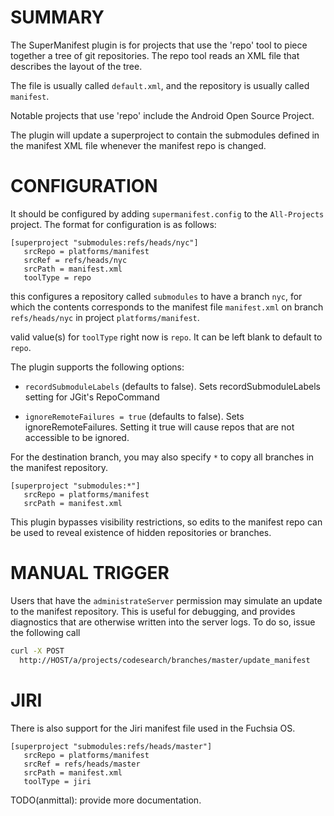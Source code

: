 SUMMARY
=======

The SuperManifest plugin is for projects that use the 'repo' tool to piece
together a tree of git repositories. The repo tool reads an XML file that
describes the layout of the tree.

The file is usually called `default.xml`, and the repository is usually called
`manifest`.

Notable projects that use 'repo' include the Android Open Source Project.

The plugin will update a superproject to contain the submodules defined in the
manifest XML file whenever the manifest repo is changed.


CONFIGURATION
=============

It should be configured by adding `supermanifest.config` to the
`All-Projects` project. The format for configuration is as follows:


```
[superproject "submodules:refs/heads/nyc"]
   srcRepo = platforms/manifest
   srcRef = refs/heads/nyc
   srcPath = manifest.xml
   toolType = repo
```

this configures a repository called `submodules` to have a branch
`nyc`, for which the contents corresponds to the manifest file
`manifest.xml` on branch `refs/heads/nyc` in project `platforms/manifest`.

valid value(s) for `toolType` right now is `repo`. It can be left blank to
default to `repo`.

The plugin supports the following options:

*  `recordSubmoduleLabels` (defaults to false). Sets recordSubmoduleLabels
   setting for JGit's RepoCommand

*  `ignoreRemoteFailures = true` (defaults to false). Sets ignoreRemoteFailures.
   Setting it true will cause repos that are not accessible to be ignored.


For the destination branch, you may also specify `*` to copy all
branches in the manifest repository.

```
[superproject "submodules:*"]
   srcRepo = platforms/manifest
   srcPath = manifest.xml
```

This plugin bypasses visibility restrictions, so edits to the manifest
repo can be used to reveal existence of hidden repositories or
branches.


MANUAL TRIGGER
==============

Users that have the `administrateServer` permission may simulate an update to
the manifest repository. This is useful for debugging, and provides diagnostics
that are otherwise written into the server logs. To do so, issue the following
call

```sh
curl -X POST
  http://HOST/a/projects/codesearch/branches/master/update_manifest
```


JIRI
====

There is also support for the Jiri manifest file used in the Fuchsia OS.

```
[superproject "submodules:refs/heads/master"]
   srcRepo = platforms/manifest
   srcRef = refs/heads/master
   srcPath = manifest.xml
   toolType = jiri
```

TODO(anmittal): provide more documentation.
